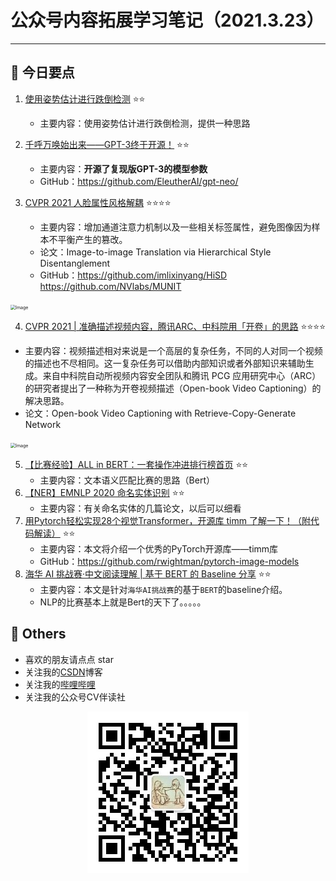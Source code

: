 # 公众号内容拓展学习笔记（2021.3.23）

------



## :paperclip:  今日要点

1. [使用姿势估计进行跌倒检测](https://mp.weixin.qq.com/s/mJTgI6FffOkTtHaVXpkqLA)         :star::star:
   - 主要内容：使用姿势估计进行跌倒检测，提供一种思路

2. [千呼万唤始出来——GPT-3终于开源！](https://mp.weixin.qq.com/s/Kre54DmxreLXRjY2aZdxLA)        :star::star:
   - 主要内容：**开源了复现版GPT-3的模型参数**
   - GitHub：https://github.com/EleutherAI/gpt-neo/
3. [CVPR 2021 人脸属性风格解耦](https://mp.weixin.qq.com/s/GuXC5YNOulDtIf1UKPp5UQ)       :star::star::star::star:
   - 主要内容：增加通道注意力机制以及一些相关标签属性，避免图像因为样本不平衡产生的篡改。
   - 论文：Image-to-image Translation via Hierarchical Style Disentanglement
   - GitHub：https://github.com/imlixinyang/HiSD    https://github.com/NVlabs/MUNIT

<img src="https://mmbiz.qpic.cn/mmbiz_jpg/AIR6eRePgjNsWabpI48ttGtBuuQ4PH10gmXGogBbRVB0ZvfGjWjoYiaMJbolqzwQicEicWFN7qLBdMTvhdfRxTzog/640?wx_fmt=jpeg&amp;tp=webp&amp;wxfrom=5&amp;wx_lazy=1&amp;wx_co=1" alt="Image" style="zoom:50%;" />

4. [CVPR 2021 | 准确描述视频内容，腾讯ARC、中科院用「开卷」的思路](https://mp.weixin.qq.com/s/wxosYaK2YZ7lUlDmognKWA)       :star::star::star::star:

- 主要内容：视频描述相对来说是一个高层的复杂任务，不同的人对同一个视频的描述也不尽相同。这一复杂任务可以借助内部知识或者外部知识来辅助生成。来自中科院自动所视频内容安全团队和腾讯 PCG 应用研究中心（ARC）的研究者提出了一种称为开卷视频描述（Open-book Video Captioning）的解决思路。
- 论文：Open-book Video Captioning with Retrieve-Copy-Generate Network

<img src="https://mmbiz.qpic.cn/mmbiz_png/KmXPKA19gW8PW7tJ1iaIGZdqba2tVJic7T3zDic8vCL54FgTNd9Vc4f0zGWNaHMTxrng7eIXicZ04B7N8KtfTrmGYg/640?wx_fmt=png&amp;tp=webp&amp;wxfrom=5&amp;wx_lazy=1&amp;wx_co=1" alt="Image" style="zoom:50%;" />

5. [【比赛经验】ALL in BERT：一套操作冲进排行榜首页](https://mp.weixin.qq.com/s/3X9zGMCAfB3jKpBllrR2Rw)       :star::star:
   - 主要内容：文本语义匹配比赛的思路（Bert）
6. [【NER】EMNLP 2020 命名实体识别](https://mp.weixin.qq.com/s/tRWbB0-JBAbB723heZQ6mQ)       :star::star:
   - 主要内容：有关命名实体的几篇论文，以后可以细看
7. [用Pytorch轻松实现28个视觉Transformer，开源库 timm 了解一下！（附代码解读）](https://mp.weixin.qq.com/s/15PcMmq6MKXC-5B6-bZraw)       :star::star:
   - 主要内容：本文将介绍一个优秀的PyTorch开源库——timm库
   - GitHub：https://github.com/rwightman/pytorch-image-models
8. [海华 AI 挑战赛·中文阅读理解 | 基于 BERT 的 Baseline 分享](https://mp.weixin.qq.com/s/VlY8p6z2lwdXGScaagIWOA)       :star::star:
   - 主要内容：本文是针对`海华AI挑战赛`的基于`BERT`的baseline介绍。
   - NLP的比赛基本上就是Bert的天下了。。。。。



## :paperclip:  Others

- 喜欢的朋友请点点 star
- 关注我的[CSDN](https://mp.csdn.net/console/article)博客
- 关注我的[哔哩哔哩](https://space.bilibili.com/424394389?spm_id_from=333.788.b_765f7570696e666f.1)
- 关注我的公众号CV伴读社



<div align=center><img src="https://github.com/xiaoxuebajie/LeetCode/raw/master/solution_python/images/qrcode.jpg" style='zoom:100%'>